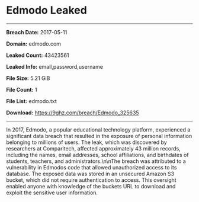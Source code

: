 # Edmodo Leaked

------------
**Breach Date:** 2017-05-11

**Domain:** edmodo.com

**Leaked Count:** 43423561

**Leaked Info:** email,password,username

**File Size:** 5.21 GiB

**File Count:** 1

**File List:** edmodo.txt

**Download:** https://9ghz.com/breach/Edmodo_325635

------------
In 2017, Edmodo, a popular educational technology platform, experienced a significant data breach that resulted in the exposure of personal information belonging to millions of users. The leak, which was discovered by researchers at Comparitech, affected approximately 43 million records, including the names, email addresses, school affiliations, and birthdates of students, teachers, and administrators.\n\nThe breach was attributed to a vulnerability in Edmodos code that allowed unauthorized access to its database. The exposed data was stored in an unsecured Amazon S3 bucket, which did not require authentication to access. This oversight enabled anyone with knowledge of the buckets URL to download and exploit the sensitive user information.
